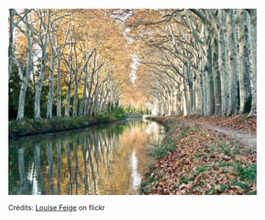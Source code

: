 ![Lyam](/images/2021-12-20.jpg)

Crédits: [Louise Feige](https://www.flickr.com/people/miny-lou/) on flickr
